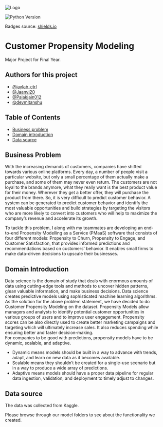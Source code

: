 ![Logo](https://media.licdn.com/dms/image/C4D12AQFAp1B_kmhGTg/article-cover_image-shrink_720_1280/0/1606126416466?e=2147483647&v=beta&t=UvsHCcCxAkw2788ze5ExLxSK_g0TG4ASpExeleIT-gc)





![Python Version](https://img.shields.io/badge/python%20version-3.9.16-lightgrey)

Badges source: [shields.io](https://shields.io/)
# Customer Propensity Modeling
Major Project for Final Year. 


## Authors for this project

- [@jaylab-ctrl](https://www.github.com/jaylab-ctrl)
- [@Jaanvi20](https://github.com/Jaanvi20)
- [@Palakjain012](https://github.com/Palakjain012) 
- [@devmitanshu](https://github.com/devmitanshu)

## Table of Contents

  - [Business problem](#business-problem)
  - [Domain introduction](#domain-introduction)
  - [Data source](#data-source)

## Business Problem 
With the increasing demands of customers, companies have shifted towards various online
platforms. Every day, a number of people visit a particular website, but only a small percentage
of them actually make a purchase, and some of them may never even return. The customers are
not loyal to the brands anymore, what they really want is the best product value for their money.
Wherever they get a better offer, they will purchase the product from there. So, it is very difficult
to predict customer behavior. A system can be generated to predict customer behavior and
identify the most valuable opportunities and build strategies by targeting the visitors who are
more likely to convert into customers who will help to maximize the company’s revenue and
accelerate its growth.

To tackle this problem, I along with my teammates are developing an end-to-end Propensity Modelling as a Service (PMaaS) software that consists of four different models: Propensity to Churn, Propensity to Engage, and Customer Satisfaction, that provides informed predictions and recommendations based on customers' behavior. It enables small firms to make data-driven decisions to upscale their businesses.

## Domain Introduction
Data science is the domain of study that deals with enormous amounts of data using cutting-edge
tools and methods to uncover hidden patterns, glean valuable information, and make business
decisions. Data science creates predictive models using sophisticated machine learning
algorithms. \
As the solution for the above problem statement, we have decided to do Customer Propensity
Modeling on the dataset. Propensity Models allow managers and analysts to identify
potential customer opportunities in various groups of users and to improve user
engagement. Propensity scores can be also directly used to create better marketing
campaigns and targeting which will ultimately increase sales. It also reduces spending
while ensuring better and faster decision-making. \
For companies to be good with predictions, propensity models have to be dynamic, scalable, and
adaptive.

- Dynamic means models should be built in a way to advance with trends, adapt, and learn
on new data as it becomes available.
- Scalable means they shouldn’t be created for a single-use scenario but in a way to
produce a wide array of predictions.
- Adaptive means models should have a proper data pipeline for regular data ingestion,
validation, and deployment to timely adjust to changes.


## Data source
The data was collected from Kaggle.


Please browse through our model folders to see about the functionality we created.
